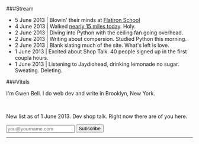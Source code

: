 ###Stream

+ 5 June 2013 | Blowin' their minds at [Flatiron School](http://flatironschool.com)
+ 4 June 2013 | Walked [nearly 15 miles today](https://twitter.com/gwenbell/status/342100407125954560/photo/1). Holy.
+ 2 June 2013 | Diving into Python with the ceiling fan going overhead.
+ 2 June 2013 | Writing about compersion. Studied Python this morning.
+ 2 June 2013 | Blank slating much of the site. What's left is love.
+ 1 June 2013 | Excited about Shop Talk. 40 people signed up in the first coupla hours.
+ 1 June 2013 | Listening to Jaydiohead, drinking lemonade no sugar. Sweating. Deleting.

###Vitals

I'm Gwen Bell. I do web dev and write in Brooklyn, New York.

<script data-gittip-username="gwenbell" src="https://www.gittip.com/assets/widgets/0002.js"></script>

<br />

New list as of 1 June 2013. Dev shop talk. Right now there are <script type="text/javascript" language="JavaScript" src="http://gwenbell.us7.list-manage.com/subscriber-count?b=00&u=ac10ba0f-6fd2-4627-94f8-530415f47ff6&id=354f3e7685"></script> of you here.

<div id="mc_embed_signup">
<form action="http://gwenbell.us7.list-manage2.com/subscribe/post?u=9a3b9ea24469d6d86a5bd1626&amp;id=354f3e7685" method="post" id="mc-embedded-subscribe-form" name="mc-embedded-subscribe-form" class="validate" target="_blank" novalidate>
	
<input type="email" value="" name="EMAIL" class="email" id="mce-EMAIL" placeholder="you@yourname.com" required style="float: left; margin-right: .2em; margin-top: 1px;">

<input type="submit" value="Subscribe" name="subscribe" id="mc-embedded-subscribe" class="button">

</form>
</div>
<hr />